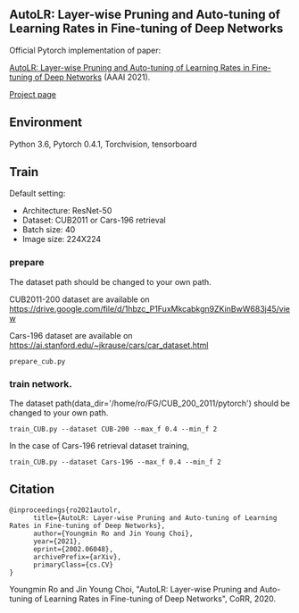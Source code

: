## AutoLR: Layer-wise Pruning and Auto-tuning of Learning Rates in Fine-tuning of Deep Networks

Official Pytorch implementation of paper:

[AutoLR: Layer-wise Pruning and Auto-tuning of Learning Rates in Fine-tuning of Deep Networks](https://arxiv.org/abs/2002.06048) (AAAI 2021).

[Project page](https://sites.google.com/view/youngmin-ro-vision/home/acfn-1?authuser=0)



## Environment
Python 3.6, Pytorch 0.4.1, Torchvision, tensorboard


## Train 
Default setting:
- Architecture: ResNet-50
- Dataset: CUB2011 or Cars-196 retrieval
- Batch size: 40
- Image size: 224X224


### prepare
The dataset path should be changed to your own path.

CUB2011-200 dataset are available on https://drive.google.com/file/d/1hbzc_P1FuxMkcabkgn9ZKinBwW683j45/view

Cars-196 dataset are available on https://ai.stanford.edu/~jkrause/cars/car_dataset.html

```
prepare_cub.py 
```

### train network. 

The dataset path(data_dir='/home/ro/FG/CUB_200_2011/pytorch') should be changed to your own path.


```
train_CUB.py --dataset CUB-200 --max_f 0.4 --min_f 2
```

In the case of Cars-196 retrieval dataset training, 

```
train_CUB.py --dataset Cars-196 --max_f 0.4 --min_f 2
```





## Citation

```
@inproceedings{ro2021autolr,
      title={AutoLR: Layer-wise Pruning and Auto-tuning of Learning Rates in Fine-tuning of Deep Networks}, 
      author={Youngmin Ro and Jin Young Choi},
      year={2021},
      eprint={2002.06048},
      archivePrefix={arXiv},
      primaryClass={cs.CV}
}
```
Youngmin Ro and Jin Young Choi, 
"AutoLR: Layer-wise Pruning and Auto-tuning of Learning Rates in Fine-tuning of Deep Networks", CoRR, 2020.



